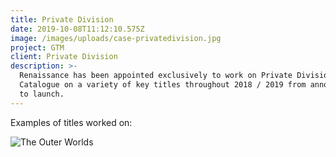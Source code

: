 ```yaml
---
title: Private Division
date: 2019-10-08T11:12:10.575Z
image: /images/uploads/case-privatedivision.jpg
project: GTM
client: Private Division
description: >-
  Renaissance has been appointed exclusively to work on Private Division’s
  Catalogue on a variety of key titles throughout 2018 / 2019 from announcement
  to launch.
---
```

Examples of titles worked on:

![The Outer Worlds](/images/uploads/case-privatedivision-outerworldslogo.jpg "Prominent Guardian coverage for announcement")
